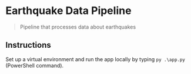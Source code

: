 # Earthquake Data Pipeline
> Pipeline that processes data about earthquakes


## Instructions
Set up a virtual environment and run the app locally by typing `py .\app.py` (PowerShell command).
